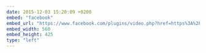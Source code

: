 ```yaml
---
date: 2015-12-03 15:20:09 +0200
embed: "facebook"
embed_url: "https://www.facebook.com/plugins/video.php?href=https%3A%2F%2Fwww.facebook.com%2Fmarta.ivanyshyn%2Fvideos%2F1200041633344935%2F&show_text=1&width=560"
embed_width: 560
embed_height: 425
type: "left"
---
```

